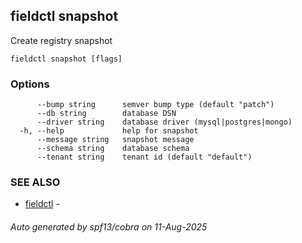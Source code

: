 ## fieldctl snapshot

Create registry snapshot

```
fieldctl snapshot [flags]
```

### Options

```
      --bump string      semver bump type (default "patch")
      --db string        database DSN
      --driver string    database driver (mysql|postgres|mongo)
  -h, --help             help for snapshot
      --message string   snapshot message
      --schema string    database schema
      --tenant string    tenant id (default "default")
```

### SEE ALSO

* [fieldctl](fieldctl.md)	 - 

###### Auto generated by spf13/cobra on 11-Aug-2025
